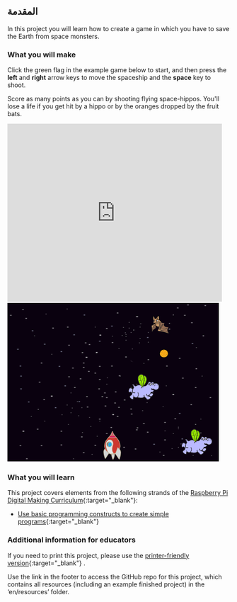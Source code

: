 ## المقدمة

In this project you will learn how to create a game in which you have to save the Earth from space monsters.

### What you will make

Click the green flag in the example game below to start, and then press the **left** and **right** arrow keys to move the spaceship and the **space** key to shoot.

Score as many points as you can by shooting flying space-hippos. You'll lose a life if you get hit by a hippo or by the oranges dropped by the fruit bats.

<div class="scratch-preview">
  <iframe allowtransparency="true" width="485" height="402" src="https://scratch.mit.edu/projects/embed/46018140/?autostart=false" frameborder="0"></iframe>
  <img src="images/invaders-final.png">
</div>

### What you will learn

This project covers elements from the following strands of the [Raspberry Pi Digital Making Curriculum](http://rpf.io/curriculum){:target="_blank"}:

+ [Use basic programming constructs to create simple programs](https://www.raspberrypi.org/curriculum/programming/creator){:target="_blank"}

### Additional information for educators

If you need to print this project, please use the [printer-friendly version](https://projects.raspberrypi.org/en/projects/clone-wars/print){:target="_blank"} .

Use the link in the footer to access the GitHub repo for this project, which contains all resources (including an example finished project) in the ‘en/resources’ folder.